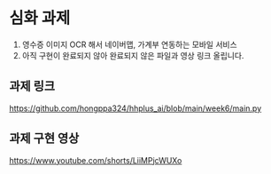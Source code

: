 # 심화 과제
1. 영수증 이미지 OCR 해서 네이버맵, 가계부 연동하는 모바일 서비스
2. 아직 구현이 완료되지 않아 완료되지 않은 파일과 영상 링크 올립니다.

## 과제 링크
https://github.com/hongppa324/hhplus_ai/blob/main/week6/main.py

## 과제 구현 영상
https://www.youtube.com/shorts/LiiMPjcWUXo